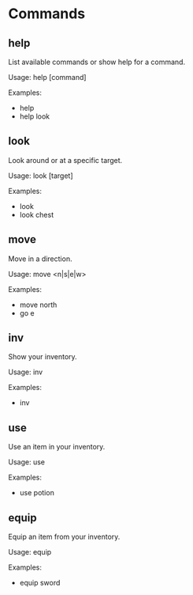 # Commands

## help

List available commands or show help for a command.

Usage: help [command]

Examples:
- help
- help look

## look

Look around or at a specific target.

Usage: look [target]

Examples:
- look
- look chest

## move

Move in a direction.

Usage: move <n|s|e|w>

Examples:
- move north
- go e

## inv

Show your inventory.

Usage: inv

Examples:
- inv

## use

Use an item in your inventory.

Usage: use <item>

Examples:
- use potion

## equip

Equip an item from your inventory.

Usage: equip <item>

Examples:
- equip sword


